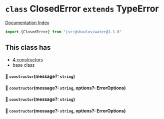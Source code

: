 # `class` ClosedError `extends` TypeError

[Documentation Index](../README.md)

```ts
import {ClosedError} from "jsr:@shaulov/water@1.1.0"
```

## This class has

- [4 constructors](#-constructormessage-string)
- base class


#### 🔧 `constructor`(message?: `string`)



#### 🔧 `constructor`(message?: `string`, options?: ErrorOptions)



#### 🔧 `constructor`(message?: `string`)



#### 🔧 `constructor`(message?: `string`, options?: ErrorOptions)



